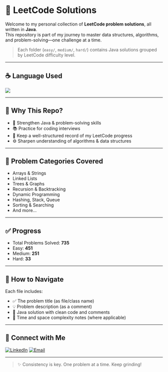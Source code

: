 # 🧠 LeetCode Solutions


Welcome to my personal collection of **LeetCode problem solutions**, all written in **Java**.  
This repository is part of my journey to master data structures, algorithms, and problem-solving—one challenge at a time.


> Each folder (`easy/`, `medium/`, `hard/`) contains Java solutions grouped by LeetCode difficulty level.

---

## ☕ Language Used

<p>
  <img src="https://img.shields.io/badge/Java-%23ED8B00.svg?style=for-the-badge&logo=java&logoColor=white"/>
</p>

---

## 🚀 Why This Repo?

- 🧠 Strengthen Java & problem-solving skills
- 📚 Practice for coding interviews
- 📝 Keep a well-structured record of my LeetCode progress
- ⚙️ Sharpen understanding of algorithms & data structures

---

## 🧩 Problem Categories Covered

- Arrays & Strings  
- Linked Lists  
- Trees & Graphs  
- Recursion & Backtracking  
- Dynamic Programming  
- Hashing, Stack, Queue  
- Sorting & Searching  
- And more...

---

## ✅ Progress


- Total Problems Solved: **735**
- Easy: **451**
- Medium: **251**
- Hard: **33**

---

## 📌 How to Navigate

Each file includes:
- ✅ The problem title (as file/class name)
- 💡 Problem description (as a comment)
- 🚀 Java solution with clean code and comments
- 🧪 Time and space complexity notes (where applicable)

---

## 🔗 Connect with Me

[![LinkedIn](https://img.shields.io/badge/LinkedIn-blue?style=for-the-badge&logo=linkedin&logoColor=white)](https://linkedin.com/in/YOUR-LINKEDIN)
[![Email](https://img.shields.io/badge/Gmail-D14836?style=for-the-badge&logo=gmail&logoColor=white)](mailto:your@email.com)

---

> ✨ Consistency is key. One problem at a time. Keep grinding!


